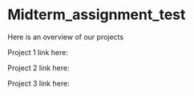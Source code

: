 # Midterm_assignment_test

Here is an overview of our projects

Project 1 link here: 

Project 2 link here:

Project 3 link here:
